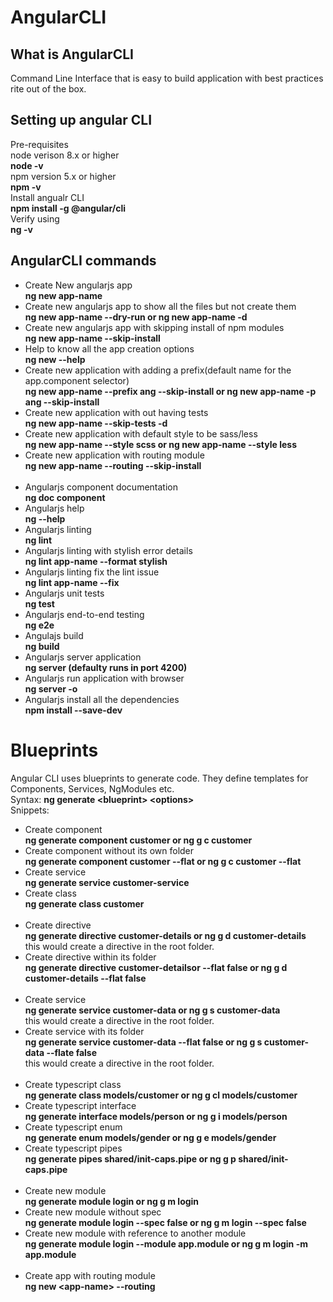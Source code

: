 # AngularCLI
## What is AngularCLI
Command Line Interface that is easy to build application with best practices rite out of the box.

## Setting up angular CLI
Pre-requisites <br/>
node verison 8.x or higher <br/>
<b>node -v</b><br/>
npm version 5.x or higher<br/>
<b>npm -v</b><br/>
Install angualr CLI <br/>
<b>npm install -g @angular/cli</b><br/>
Verify using<br/>
<b>ng -v</b>

## AngularCLI commands
- Create New angularjs app <br/>
<b>ng new app-name</b> 
- Create new angularjs app to show all the files but not create them<br/>
<b>ng new app-name --dry-run or ng new app-name -d</b>
- Create new angularjs app with skipping install of npm modules<br/>
<b>ng new app-name --skip-install</b>
- Help to know all the app creation options<br/>
<b>ng new --help</b>
- Create new application with adding a prefix(default name for the app.component selector)<br/>
<b>ng new app-name --prefix ang --skip-install or ng new app-name -p ang --skip-install</b>
- Create new application with out having tests<br/>
<b>ng new app-name --skip-tests -d</b>
- Create new application with default style to be sass/less<br/>
<b>ng new app-name --style scss or ng new app-name --style less</b>
- Create new application with routing module<br/>
<b>ng new app-name --routing --skip-install</b>
<br/><br/>
- Angularjs component documentation <br/>
<b>ng doc component</b>
- Angularjs help <br/>
<b>ng --help</b>
- Angularjs linting<br/>
<b>ng lint</b>
- Angularjs linting with stylish error details<br/>
<b>ng lint app-name --format stylish</b>
- Angularjs linting fix the lint issue<br/>
<b>ng lint app-name --fix</b>
- Angularjs unit tests<br/>
<b>ng test</b>
- Angularjs end-to-end testing<br/>
<b>ng e2e</b>
- Angulajs build<br/>
<b>ng build</b>
- Angularjs server application<br/>
<b>ng server (defaulty runs in port 4200)</b>
- Angularjs run application with browser<br/>
<b>ng server -o</b>
- Angularjs install all the dependencies<br/>
<b>npm install --save-dev</b>

# Blueprints
Angular CLI uses blueprints to generate code.
They define templates for Components, Services, NgModules etc.<br/>
Syntax: <b>ng generate \<blueprint\> \<options\></b><br/>
Snippets:
- Create component <br/>
<b>ng generate component customer or ng g c customer</b><br/>
- Create component without its own folder<br/>
<b>ng generate component customer --flat or ng g c customer --flat</b><br/>
- Create service <br/>
<b>ng generate service customer-service</b><br/>
- Create class<br/>
<b>ng generate class customer</b><br/><br/>
- Create directive<br/>
<b>ng generate directive customer-details or ng g d customer-details</b><br/>
this would create a directive in the root folder.
- Create directive within its folder<br/>
<b>ng generate directive customer-detailsor --flat false or ng g d customer-details --flat false</b>
<br/><br/>
- Create service <br/>
<b>ng generate service customer-data or ng g s customer-data</b><br/>
this would create a directive in the root folder.
- Create service with its folder<br/>
<b>ng generate service customer-data --flat false or ng g s customer-data --flate false</b><br/>
this would create a directive in the root folder.
<br/><br/>
- Create typescript class<br/>
<b>ng generate class models/customer or ng g cl models/customer</b>
- Create typescript interface<br/>
<b>ng generate interface models/person or ng g i models/person</b>
- Create typescript enum<br/>
<b>ng generate enum models/gender or ng g e models/gender</b>
- Create typescript pipes<br/>
<b>ng generate pipes shared/init-caps.pipe or ng g p shared/init-caps.pipe</b>
<br/><br/>
- Create new module<br/>
<b>ng generate module login or ng g m login</b>
- Create new module without spec<br/>
<b>ng generate module login --spec false or ng g m login --spec false</b>
- Create new module with reference to another module<br/>
<b>ng generate module login --module app.module or ng g m login -m app.module</b>
<br/><br/>
- Create app with routing module<br/>
<b>ng new \<app-name\> --routing</b>
